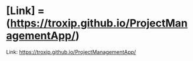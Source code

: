# [Link] =(https://troxip.github.io/ProjectManagementApp/)

Link: https://troxip.github.io/ProjectManagementApp/
